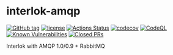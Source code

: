 # interlok-amqp

[![GitHub tag](https://img.shields.io/github/tag/adaptris/interlok-amqp.svg)](https://github.com/adaptris/interlok-amqp/tags)
[![license](https://img.shields.io/github/license/adaptris/interlok-amqp.svg)](https://github.com/adaptris/interlok-amqp/blob/develop/LICENSE)
[![Actions Status](https://github.com/adaptris/interlok-amqp/actions/workflows/gradle-publish.yml/badge.svg)](https://github.com/adaptris/interlok-amqp/actions)
[![codecov](https://codecov.io/gh/adaptris/interlok-amqp/branch/develop/graph/badge.svg)](https://codecov.io/gh/adaptris/interlok-amqp)
[![CodeQL](https://github.com/adaptris/interlok-amqp/workflows/CodeQL/badge.svg)](https://github.com/adaptris/interlok-amqp/security/code-scanning)
[![Known Vulnerabilities](https://snyk.io/test/github/adaptris/interlok-amqp/badge.svg?targetFile=build.gradle)](https://snyk.io/test/github/adaptris/interlok-amqp?targetFile=build.gradle)
[![Closed PRs](https://img.shields.io/github/issues-pr-closed/adaptris/interlok-amqp)](https://github.com/adaptris/interlok-amqp/pulls?q=is%3Apr+is%3Aclosed)

Interlok with AMQP 1.0/0.9 + RabbitMQ
